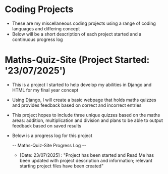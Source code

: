 # Coding Projects
-   These are my miscellaneous coding projects using a range of coding languages and differing concept
-   Below will be a short description of each project started and a continuous progress log

# Maths-Quiz-Site (Project Started: '23/07/2025') 
-   This is a project I started to help develop my abilities in Django and HTML for my final year concept
-   Using Django, I will create a basic webpage that holds maths quizzes and provides feedback based on correct
    and incorrect entries
-   This project hopes to include three unique quizzes based on the maths areas: addition, multiplication and
    division and plans to be able to output feedback based on saved results
-   Below is a progress log for this project
 
    -- Maths-Quiz-Site Progress Log -- 
       - [Date: 23/07/2025] : "Project has been started and Read Me has been updated with project
                               description and information; relevant starting project files have been 
                               created"
